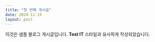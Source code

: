 ```yaml
---
title: "첫 번째 게시글"
date: 2024-11-19
layout: post
---
```


이것은 샘플 블로그 게시글입니다. **Test IT** 스타일과 유사하게 작성되었습니다.
